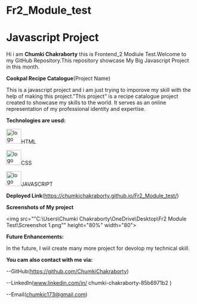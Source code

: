 # Fr2_Module_test

# Javascript Project

Hi i am **Chumki Chakraborty** this is Frontend_2 Modiule Test.Welcome to my GitHub Repository.This repository showcase My Big Javascript Project in this month.

**Cookpal Recipe Catalogue**(Project Name)

This is a javascript project and i am just trying to imporove my skill with the help of making this project."This project" is a recipe catalogue project created to showcase my skills to the world. It serves as an online representation of my professional identity and expertise. 

**Technologies are uesd:**

<img src="https://encrypted-tbn0.gstatic.com/images?q=tbn:ANd9GcTiGpRRcR0sg1MQpFQ77tPPVABY0JuLMYkwI6NRtYx6ww&s" alt="logo" height="40px" width="40px">HTML

<img src="https://upload.wikimedia.org/wikipedia/commons/thumb/d/d5/CSS3_logo_and_wordmark.svg/1200px-CSS3_logo_and_wordmark.svg.png" alt="logo" height="40px" width="40px">CSS

<img src="https://logos-world.net/wp-content/uploads/2023/02/JavaScript-Logo.png" alt="logo" height="40px" width="40px">JAVASCRIPT

**Deployed Link**(https://chumkichakraborty.github.io/Fr2_Module_test/)

**Screenshots of My project**

<img src=""C:\Users\Chumki Chakraborty\OneDrive\Desktop\Fr2 Module Test\Screenshot 1.png"" height="80%" width="80">

**Future Enhancements:**

In the future, I wiil create many more project for devolop my technical skill.

**You cam also contact with me via:**

--GitHub(https://github.com/ChumkiChakraborty)

--LinkedIn(www.linkedin.com/in/
chumki-chakraborty-85b6971b2
)

--Email(chumkic173@gmail.com)
